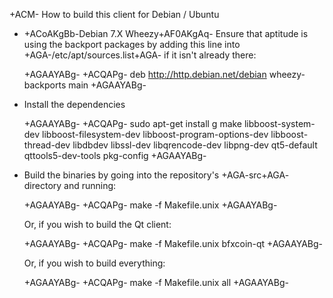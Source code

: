 +ACM- How to build this client for Debian / Ubuntu

  - +ACoAKgBb-Debian 7.X Wheezy+AF0AKgAq- Ensure that aptitude is using the backport packages by adding this line into +AGA-/etc/apt/sources.list+AGA- if it isn't already there:

    +AGAAYABg-
    +ACQAPg- deb http://http.debian.net/debian wheezy-backports main
    +AGAAYABg-

  - Install the dependencies

    +AGAAYABg-
    +ACQAPg- sudo apt-get install g make libboost-system-dev libboost-filesystem-dev libboost-program-options-dev libboost-thread-dev libdbdev libssl-dev libqrencode-dev libpng-dev qt5-default qttools5-dev-tools pkg-config
    +AGAAYABg-

  - Build the binaries by going into the repository's +AGA-src+AGA- directory and running:

    +AGAAYABg-
    +ACQAPg- make -f Makefile.unix
    +AGAAYABg-

    Or, if you wish to build the Qt client:

    +AGAAYABg-
    +ACQAPg- make -f Makefile.unix bfxcoin-qt
    +AGAAYABg-

    Or, if you wish to build everything:

    +AGAAYABg-
    +ACQAPg- make -f Makefile.unix all
    +AGAAYABg-

